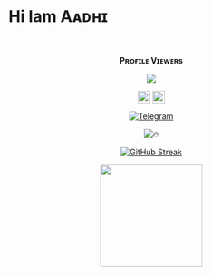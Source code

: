 # Hi Iam Aᴀᴅʜɪ
<div align="center">
<br><p align="center"><b>Pʀᴏғɪʟᴇ Vɪᴇᴡᴇʀs</b></p>  
<p align="center"><img align="center" src="https://profile-counter.glitch.me/{Aadhi000}/count.svg"/></p> 

<a href=https://youtu.be/kB9TkCs8cX0><img align="center" alt="YouTube" width="22px" src="https://cdn.jsdelivr.net/npm/simple-icons@v3/icons/youtube.svg" /></a>
<a href=https://www.instagram.com/_aadil_m__><img align="center" alt="Instagram" width="22px" src="https://unpkg.com/simple-icons@v6/icons/instagram.svg" /></a>
<p align="center">
<a href="https://tg://user?id=5599684606"><img alt="Telegram" src="https://img.shields.io/badge/Aadhi-2CA5E0?style=for-the-badge&logo=telegram&logoColor=green"/></a>
</p>

![🔥](https://github-readme-stats.vercel.app/api?username=Aadhi000&show=prs&count_private=true&custom_title=ــــــــــــــــــہہـ٨ـہہـ٨ـﮩـــ&show_icons=true&include_all_commits=true&title_color=7A7ADB&icon_color=79ff97&text_color=D3D3D3&bg_color=151515)
</br>    

[![GitHub Streak](https://github-readme-streak-stats.herokuapp.com/?user=Aadhi000&theme=highcontrast)](https://github.com/Aadhi000/github-readme-streak-stats)
</div>

<p align="center">
<a href="https://youtube.com/channel/UCf_dVNrilcT0V2R--HbYpMA">
  <img src="https://img.shields.io/badge/Subscribe-black?logo=youtube" width="180">
</p>
